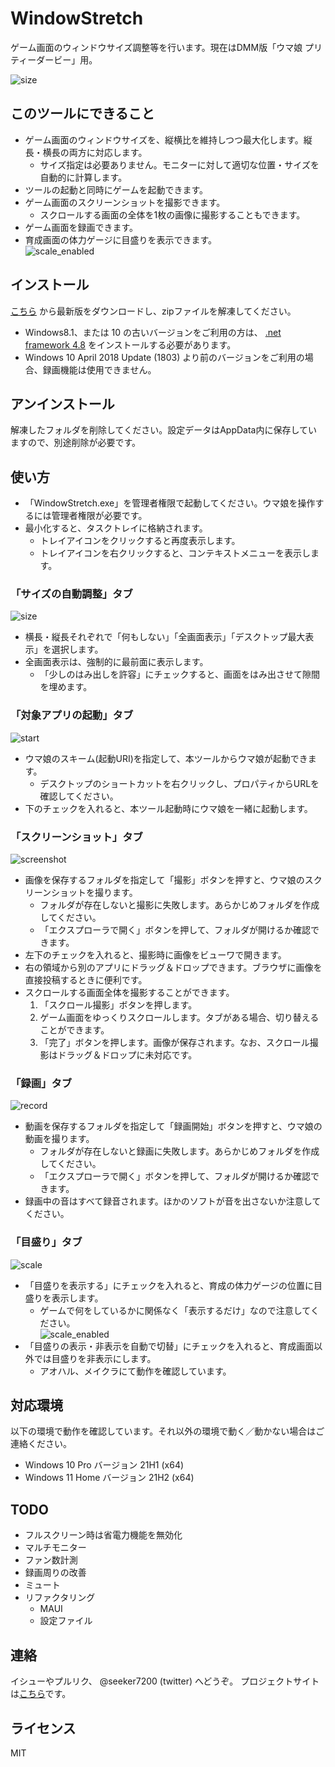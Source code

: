 # WindowStretch
ゲーム画面のウィンドウサイズ調整等を行います。現在はDMM版「ウマ娘 プリティーダービー」用。

![size](img/size.png)

## このツールにできること

* ゲーム画面のウィンドウサイズを、縦横比を維持しつつ最大化します。縦長・横長の両方に対応します。
    * サイズ指定は必要ありません。モニターに対して適切な位置・サイズを自動的に計算します。
* ツールの起動と同時にゲームを起動できます。
* ゲーム画面のスクリーンショットを撮影できます。
    * スクロールする画面の全体を1枚の画像に撮影することもできます。
* ゲーム画面を録画できます。
* 育成画面の体力ゲージに目盛りを表示できます。  
	![scale_enabled](img/scale_enabled.png)

## インストール

[こちら](https://github.com/seeker3600/WindowStretch/releases/latest/download/WindowStretch.zip) から最新版をダウンロードし、zipファイルを解凍してください。

* Windows8.1、または 10 の古いバージョンをご利用の方は、 [.net framework 4.8](https://dotnet.microsoft.com/download/dotnet-framework/thank-you/net48-web-installer) をインストールする必要があります。
* Windows 10 April 2018 Update (1803) より前のバージョンをご利用の場合、録画機能は使用できません。

## アンインストール
解凍したフォルダを削除してください。設定データはAppData内に保存していますので、別途削除が必要です。

## 使い方
* 「WindowStretch.exe」を管理者権限で起動してください。ウマ娘を操作するには管理者権限が必要です。
* 最小化すると、タスクトレイに格納されます。
	* トレイアイコンをクリックすると再度表示します。
	* トレイアイコンを右クリックすると、コンテキストメニューを表示します。

### 「サイズの自動調整」タブ

![size](img/size.png)

* 横長・縦長それぞれで「何もしない」「全画面表示」「デスクトップ最大表示」を選択します。
* 全画面表示は、強制的に最前面に表示します。
	* 「少しのはみ出しを許容」にチェックすると、画面をはみ出させて隙間を埋めます。

### 「対象アプリの起動」タブ

![start](img/start.png)

* ウマ娘のスキーム(起動URI)を指定して、本ツールからウマ娘が起動できます。
	* デスクトップのショートカットを右クリックし、プロパティからURLを確認してください。
* 下のチェックを入れると、本ツール起動時にウマ娘を一緒に起動します。

### 「スクリーンショット」タブ

![screenshot](img/screenshot.png)

* 画像を保存するフォルダを指定して「撮影」ボタンを押すと、ウマ娘のスクリーンショットを撮ります。
	* フォルダが存在しないと撮影に失敗します。あらかじめフォルダを作成してください。
	* 「エクスプローラで開く」ボタンを押して、フォルダが開けるか確認できます。
* 左下のチェックを入れると、撮影時に画像をビューワで開きます。
* 右の領域から別のアプリにドラッグ＆ドロップできます。ブラウザに画像を直接投稿するときに便利です。
* スクロールする画面全体を撮影することができます。
    1. 「スクロール撮影」ボタンを押します。
    2. ゲーム画面をゆっくりスクロールします。タブがある場合、切り替えることができます。
    3. 「完了」ボタンを押します。画像が保存されます。なお、スクロール撮影はドラッグ＆ドロップに未対応です。

### 「録画」タブ

![record](img/record.png)

* 動画を保存するフォルダを指定して「録画開始」ボタンを押すと、ウマ娘の動画を撮ります。
	* フォルダが存在しないと録画に失敗します。あらかじめフォルダを作成してください。
	* 「エクスプローラで開く」ボタンを押して、フォルダが開けるか確認できます。
* 録画中の音はすべて録音されます。ほかのソフトが音を出さないか注意してください。

### 「目盛り」タブ

![scale](img/scale.png)

* 「目盛りを表示する」にチェックを入れると、育成の体力ゲージの位置に目盛りを表示します。
	* ゲームで何をしているかに関係なく「表示するだけ」なので注意してください。  
	  ![scale_enabled](img/scale_enabled.png)
* 「目盛りの表示・非表示を自動で切替」にチェックを入れると、育成画面以外では目盛りを非表示にします。
	* アオハル、メイクラにて動作を確認しています。

## 対応環境

以下の環境で動作を確認しています。それ以外の環境で動く／動かない場合はご連絡ください。

* Windows 10 Pro バージョン 21H1 (x64) 
* Windows 11 Home バージョン 21H2 (x64) 

## TODO

* フルスクリーン時は省電力機能を無効化
* マルチモニター
* ファン数計測
* 録画周りの改善
* ミュート
* リファクタリング
    * MAUI
    * 設定ファイル

## 連絡
イシューやプルリク、 @seeker7200 (twitter) へどうぞ。
プロジェクトサイトは[こちら](https://github.com/seeker3600/WindowStretch)です。

## ライセンス
MIT
